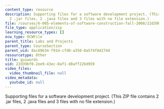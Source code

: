 ```yaml
---
content_type: resource
description: Supporting files for a software development project. (This ZIP file contains
  2 .jar files, 2 .java files and 3 files with no file extension.)
file: /courses/6-005-elements-of-software-construction-fall-2008/22d39bf02ee943ec8af1d8aff226d959_guiwords.zip
file_type: application/zip
learning_resource_types: []
ocw_type: OCWFile
parent_title: Labs and Projects
parent_type: CourseSection
parent_uid: 8ac69634-f91d-cfd0-a350-0a574f84274d
resourcetype: Other
title: guiwords
uid: 22d39bf0-2ee9-43ec-8af1-d8aff226d959
video_files:
  video_thumbnail_file: null
video_metadata:
  youtube_id: null
---
```

Supporting files for a software development project. (This ZIP file contains 2 .jar files, 2 .java files and 3 files with no file extension.)

